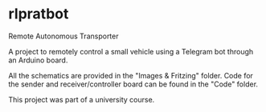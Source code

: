 # rlpratbot

Remote Autonomous Transporter

A project to remotely control a small vehicle using a Telegram bot through an Arduino board.

All the schematics are provided in the "Images & Fritzing" folder. Code for the sender and receiver/controller board can be found in the "Code" folder.

This project was part of a university course.
